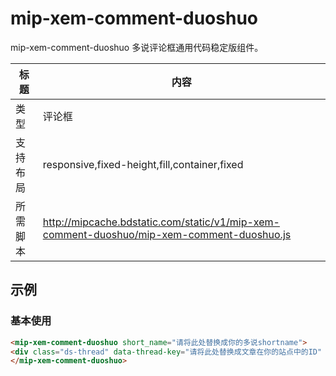 # mip-xem-comment-duoshuo

mip-xem-comment-duoshuo 多说评论框通用代码稳定版组件。

标题|内容
----|----
类型|评论框
支持布局|responsive,fixed-height,fill,container,fixed
所需脚本|http://mipcache.bdstatic.com/static/v1/mip-xem-comment-duoshuo/mip-xem-comment-duoshuo.js

## 示例

### 基本使用
```html
<mip-xem-comment-duoshuo short_name="请将此处替换成你的多说shortname">
<div class="ds-thread" data-thread-key="请将此处替换成文章在你的站点中的ID" data-title="请替换成文章的标题" data-url="请替换成文章的网址"></div>
</mip-xem-comment-duoshuo>
```


